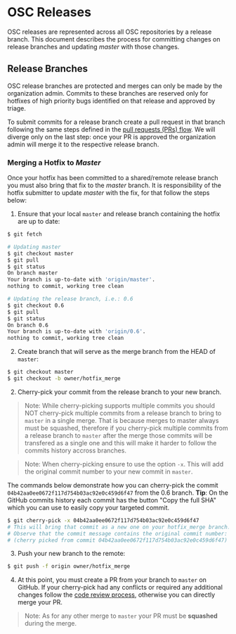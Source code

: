 # OSC Releases

OSC releases are represented across all OSC repositories by a release branch. This document describes the process for committing changes on release branches and updating *master* with those changes.

## Release Branches
OSC release branches are protected and merges can only be made by the organization admin. Commits to these branches are reserved only for hotfixes of high priority bugs identified on that release and approved by triage.

To submit commits for a release branch create a pull request in that branch following the same steps defined in the [pull requests (PRs) flow](pull_requests.md). We will diverge only on the last step: once your PR is approved the organization admin will merge it to the respective release branch.

### Merging a Hotfix to *Master*
Once your hotfix has been committed to a shared/remote release branch you must also bring that fix to the *master* branch. It is  responsibility of the hotfix submitter to update *master* with the fix, for that follow the steps below:

1. Ensure that your local `master` and release branch containing the hotfix are up to date:

```sh
$ git fetch

# Updating master
$ git checkout master
$ git pull
$ git status 
On branch master
Your branch is up-to-date with 'origin/master'.
nothing to commit, working tree clean

# Updating the release branch, i.e.: 0.6
$ git checkout 0.6
$ git pull
$ git status 
On branch 0.6
Your branch is up-to-date with 'origin/0.6'.
nothing to commit, working tree clean
```
2. Create branch that will serve as the merge branch from the HEAD of `master`:
```sh
$ git checkout master
$ git checkout -b owner/hotfix_merge
```
2. Cherry-pick your commit from the release branch to your new branch. 
> Note: While cherry-picking supports multiple commits you should NOT cherry-pick multiple commits from a release branch to bring to `master` in a single merge. That is because merges to master always must be squashed, therefore if you cherry-pick multiple commits from a release branch to `master` after the merge those commits will be transfered as a single one and this will make it harder to follow the commits history accross branches.  

> Note: When cherry-picking ensure to use the option `-x`. This will add the original commit number to your new commit in `master`.  

The commands below demonstrate how you can cherry-pick the commit `04b42aa0ee0672f117d754b03ac92e0c459d6f47` from the 0.6 branch. **Tip**: On the GitHub commits history each commit has the button "Copy the full SHA" which you can use to easily copy your targeted commit.
```sh
$ git cherry-pick -x 04b42aa0ee0672f117d754b03ac92e0c459d6f47
# This will bring that commit as a new one on your hotfix_merge branch. 
# Observe that the commit message contains the original commit number: 
# (cherry picked from commit 04b42aa0ee0672f117d754b03ac92e0c459d6f47)
```
3. Push your new branch to the remote:

```sh
$ git push -f origin owner/hotfix_merge
```
4. At this point, you must create a PR from your branch to `master` on GitHub. If your cherry-pick had any conflicts or required any additional changes follow the [code review process](pull_requests.md#addressing-comments), otherwise you can directly merge your PR.
> Note: As for any other merge to `master` your PR must be **squashed** during the merge.
